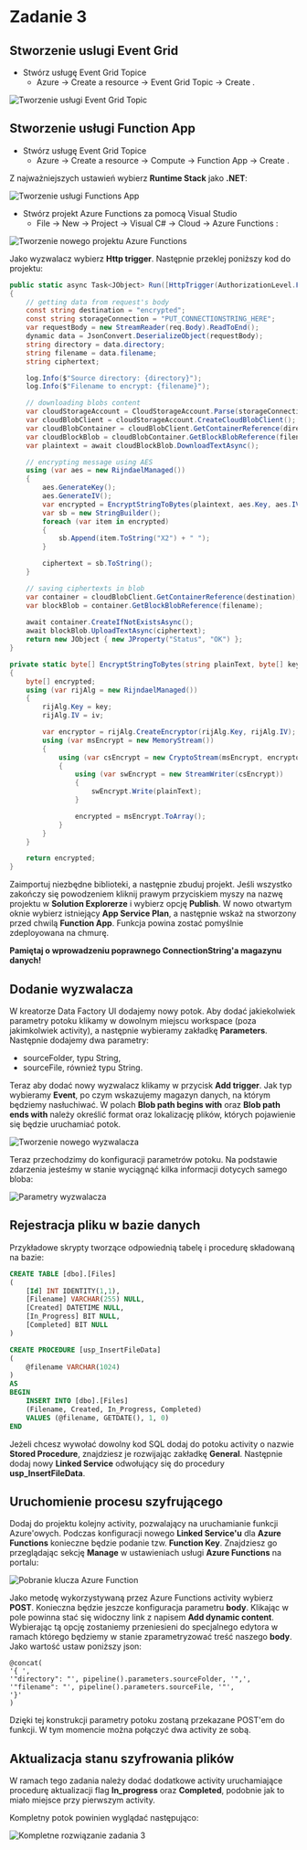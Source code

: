 # Zadanie 3

## Stworzenie uslugi Event Grid

- Stwórz usługę Event Grid Topice
  - Azure -> Create a resource -> Event Grid Topic -> Create .

![Tworzenie usługi Event Grid Topic](../Imgs/CreateEGT.png)

## Stworzenie usługi Function App

- Stwórz usługę Event Grid Topice
    - Azure -> Create a resource -> Compute -> Function App -> Create .

Z najważniejszych ustawień wybierz **Runtime Stack** jako **.NET**:

![Tworzenie usługi Functions App](../Imgs/CreateAzureFunctions.png)

- Stwórz projekt Azure Functions za pomocą Visual Studio
  - File -> New -> Project -> Visual C# -> Cloud -> Azure Functions :

![Tworzenie nowego projektu Azure Functions](../Imgs/CreateAzureFunctionsProject.png)

Jako wyzwalacz wybierz **Http trigger**. Następnie przeklej poniższy kod do projektu:

```c#
public static async Task<JObject> Run([HttpTrigger(AuthorizationLevel.Function, "post", Route = null)]HttpRequest req, TraceWriter log)
{
    // getting data from request's body
    const string destination = "encrypted";
    const string storageConnection = "PUT_CONNECTIONSTRING_HERE";
    var requestBody = new StreamReader(req.Body).ReadToEnd();
    dynamic data = JsonConvert.DeserializeObject(requestBody);
    string directory = data.directory;
    string filename = data.filename;
    string ciphertext;

    log.Info($"Source directory: {directory}");
    log.Info($"Filename to encrypt: {filename}");

    // downloading blobs content
    var cloudStorageAccount = CloudStorageAccount.Parse(storageConnection);
    var cloudBlobClient = cloudStorageAccount.CreateCloudBlobClient();
    var cloudBlobContainer = cloudBlobClient.GetContainerReference(directory);
    var cloudBlockBlob = cloudBlobContainer.GetBlockBlobReference(filename);
    var plaintext = await cloudBlockBlob.DownloadTextAsync();

    // encrypting message using AES
    using (var aes = new RijndaelManaged())
    {
        aes.GenerateKey();
        aes.GenerateIV();
        var encrypted = EncryptStringToBytes(plaintext, aes.Key, aes.IV);
        var sb = new StringBuilder();
        foreach (var item in encrypted)
        {
            sb.Append(item.ToString("X2") + " ");
        }

        ciphertext = sb.ToString();
    }

    // saving ciphertexts in blob
    var container = cloudBlobClient.GetContainerReference(destination);
    var blockBlob = container.GetBlockBlobReference(filename);
    
    await container.CreateIfNotExistsAsync();
    await blockBlob.UploadTextAsync(ciphertext);
    return new JObject { new JProperty("Status", "OK") };
}

private static byte[] EncryptStringToBytes(string plainText, byte[] key, byte[] iv)
{
    byte[] encrypted;
    using (var rijAlg = new RijndaelManaged())
    {
        rijAlg.Key = key;
        rijAlg.IV = iv;

        var encryptor = rijAlg.CreateEncryptor(rijAlg.Key, rijAlg.IV);
        using (var msEncrypt = new MemoryStream())
        {
            using (var csEncrypt = new CryptoStream(msEncrypt, encryptor, CryptoStreamMode.Write))
            {
                using (var swEncrypt = new StreamWriter(csEncrypt))
                {
                    swEncrypt.Write(plainText);
                }

                encrypted = msEncrypt.ToArray();
            }
        }
    }

    return encrypted;
}
```

Zaimportuj niezbędne biblioteki, a następnie zbuduj projekt. Jeśli wszystko zakończy się powodzeniem kliknij prawym przyciskiem myszy na nazwę projektu w **Solution Explorerze** i wybierz opcję **Publish**. W nowo otwartym oknie wybierz istniejący **App Service Plan**, a następnie wskaż na stworzony przed chwilą **Function App**. Funkcja powina zostać pomyślnie zdeployowana na chmurę.

**Pamiętaj o wprowadzeniu poprawnego ConnectionString'a magazynu danych!**

## Dodanie wyzwalacza
W kreatorze Data Factory UI dodajemy nowy potok. Aby dodać jakiekolwiek parametry potoku klikamy w dowolnym miejscu workspace (poza jakimkolwiek activity), a następnie wybieramy zakładkę **Parameters**. Następnie dodajemy dwa parametry:

- sourceFolder, typu String,
- sourceFile, również typu String.

Teraz aby dodać nowy wyzwalacz klikamy w przycisk **Add trigger**. Jak typ wybieramy **Event**, po czym wskazujemy magazyn danych, na którym będziemy nasłuchiwać. W polach **Blob path begins with** oraz **Blob path ends with** należy określić format oraz lokalizację plików, których pojawienie się będzie uruchamiać potok.

![Tworzenie nowego wyzwalacza](../Imgs/CreateTriggerADF.png)

Teraz przechodzimy do konfiguracji parametrów potoku. Na podstawie zdarzenia jesteśmy w stanie wyciągnąć kilka informacji dotycych samego bloba:

![Parametry wyzwalacza](../Imgs/TriggerParametersADF.png)

## Rejestracja pliku w bazie danych
Przykładowe skrypty tworzące odpowiednią tabelę i procedurę składowaną na bazie:

```sql
CREATE TABLE [dbo].[Files]
(
	[Id] INT IDENTITY(1,1),
	[Filename] VARCHAR(255) NULL,
	[Created] DATETIME NULL,
	[In_Progress] BIT NULL,
	[Completed] BIT NULL
)
```

```sql
CREATE PROCEDURE [usp_InsertFileData] 
(
    @filename VARCHAR(1024)
)
AS
BEGIN
	INSERT INTO [dbo].[Files] 
	(Filename, Created, In_Progress, Completed)
	VALUES (@filename, GETDATE(), 1, 0)
END
```

Jeżeli chcesz wywołać dowolny kod SQL dodaj do potoku activity o nazwie **Stored Procedure**, znajdziesz je rozwijając zakładkę **General**. Następnie dodaj nowy **Linked Service** odwołujący się do procedury **usp_InsertFileData**.

## Uruchomienie procesu szyfrującego
Dodaj do projektu kolejny activity, pozwalający na uruchamianie funkcji Azure'owych. Podczas konfiguracji nowego **Linked Service'u** dla **Azure Functions** konieczne będzie podanie tzw. **Function Key**. Znajdziesz go przeglądając sekcję **Manage** w ustawieniach usługi **Azure Functions** na portalu:

![Pobranie klucza Azure Function](../Imgs/GetAzureFunctionKey.png)

Jako metodę wykorzystywaną przez Azure Functions activity wybierz **POST**. Konieczna będzie jeszcze konfiguracja parametru **body**. Klikając w pole powinna stać się widoczny link z napisem **Add dynamic content**. Wybierając tą opcję zostaniemy przeniesieni do specjalnego edytora w ramach którego będziemy w stanie zparametryzować treść naszego **body**. Jako wartość ustaw poniższy json:

```
@concat(
'{ ',
'"directory": "', pipeline().parameters.sourceFolder, '",',
'"filename": "', pipeline().parameters.sourceFile, '"',
'}'
)
```

Dzięki tej konstrukcji parametry potoku zostaną przekazane POST'em do funkcji. W tym momencie można połączyć dwa activity ze sobą.

## Aktualizacja stanu szyfrowania plików

W ramach tego zadania należy dodać dodatkowe activity uruchamiające procedurę aktualizacji flag **In_progress** oraz **Completed**, podobnie jak to miało miejsce przy pierwszym activity.

Kompletny potok powinien wyglądać następująco:

![Kompletne rozwiązanie zadania 3](../Imgs/CompleteThirdPipeline.png)
